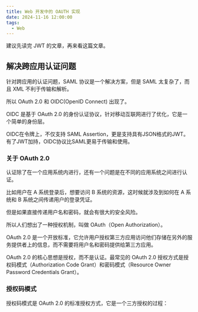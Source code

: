 ```yaml
---
title: Web 开发中的 OAUTH 实现
date: 2024-11-16 12:00:00
tags:
  - Web
---
```


建议先读完 JWT 的文章，再来看这篇文章。

## 解决跨应用认证问题

针对跨应用的认证问题，SAML 协议是一个解决方案，但是 SAML 太复杂了，而且 XML 不利于传输和解析。

所以 OAuth 2.0 和 OIDC(OpenID Connect) 出现了。

OIDC 是基于 OAuth 2.0 的身份认证协议，针对移动互联网进行了优化，它是一个简单的身份层。

OIDC在令牌上，不仅支持 SAML Assertion，更是支持具有JSON格式的JWT。有了JWT加持，OIDC协议比SAML更易于传输和使用。

### 关于 OAuth 2.0

认证除了在一个应用系统内进行，还有一个问题是在不同的应用系统之间进行认证。

比如用户在 A 系统登录后，想要访问 B 系统的资源，这时候就涉及到如何在 A 系统和 B 系统之间传递用户的登录凭证。

但是如果直接传递用户名和密码，就会有很大的安全风险。

所以人们想出了一种授权机制，叫做 OAuth（Open Authorization）。

OAuth 2.0 是一个开放标准，它允许用户授权第三方应用访问他们存储在另外的服务提供者上的信息，而不需要将用户名和密码提供给第三方应用。

OAuth 2.0 的核心思想是授权，而不是认证。最常见的 OAuth 2.0 授权方式是授权码模式（Authorization Code Grant）和密码模式（Resource Owner Password Credentials Grant）。

### 授权码模式

授权码模式是 OAuth 2.0 的标准授权方式，它是一个三方授权的过程：

